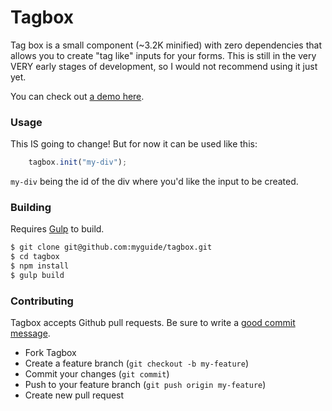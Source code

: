 # Tagbox

Tag box is a small component (~3.2K minified) with zero dependencies
that allows you to create "tag like" inputs for your forms. This is
still in the very VERY early stages of development, so I would not
recommend using it just yet.

You can check out [a demo here](https://jsfiddle.net/o4cc8cnd/2/).

### Usage
This IS going to change! But for now it can be used like this:

```javascript
	tagbox.init("my-div");
```

`my-div` being the id of the div where you'd like the input
to be created.

### Building

Requires [Gulp](https://github.com/gulpjs/gulp) to build.

```bash
$ git clone git@github.com:myguide/tagbox.git
$ cd tagbox
$ npm install
$ gulp build
```

### Contributing

Tagbox accepts Github pull requests. Be sure to write a
[good commit message](http://chris.beams.io/posts/git-commit/).

  - Fork Tagbox
  - Create a feature branch (`git checkout -b my-feature`)
  - Commit your changes (`git commit`)
  - Push to your feature branch (`git push origin my-feature`)
  - Create new pull request
